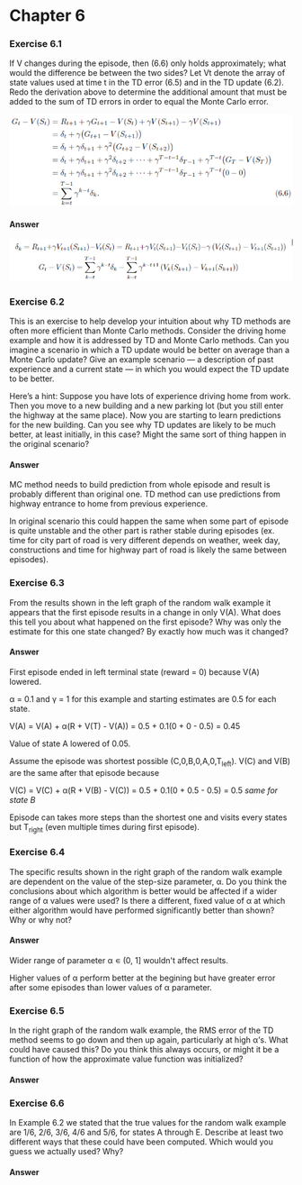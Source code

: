 # Chapter 6

### Exercise 6.1

If V changes during the episode, then (6.6) only holds approximately; what would the difference be between the two sides? 
Let Vt denote the array of state values used at time t in the TD error (6.5) and in the TD update (6.2). 
Redo the derivation above to determine the additional amount that must be added to the sum of TD errors in order to equal the Monte Carlo error.

![equation 6.6](assets/answer-006_01_01.png)

#### Answer

![answer 6.1](assets/answer-006_01_02.png)

### Exercise 6.2

This is an exercise to help develop your intuition about why TD methods
are often more efficient than Monte Carlo methods. Consider the driving home example
and how it is addressed by TD and Monte Carlo methods. Can you imagine a scenario
in which a TD update would be better on average than a Monte Carlo update? Give
an example scenario — a description of past experience and a current state — in which
you would expect the TD update to be better. 

Here’s a hint: Suppose you have lots of experience driving home from work. Then you move to a new building and a new parking
lot (but you still enter the highway at the same place). Now you are starting to learn
predictions for the new building. Can you see why TD updates are likely to be much
better, at least initially, in this case? Might the same sort of thing happen in the original
scenario?

#### Answer

MC method needs to build prediction from whole episode and result is probably different than original one. TD method can use predictions from highway entrance to home from previous experience.

In original scenario this could happen the same when some part of episode is quite unstable and the other part is rather stable during episodes (ex. time for city part of road is very different depends on weather, week day, constructions and time for highway part of road is likely the same between episodes). 

### Exercise 6.3

From the results shown in the left graph of the random walk example it
appears that the first episode results in a change in only V(A). What does this tell you
about what happened on the first episode? Why was only the estimate for this one state
changed? By exactly how much was it changed?

#### Answer

First episode ended in left terminal state (reward = 0) because V(A) lowered.

α = 0.1 and γ = 1 for this example and starting estimates are 0.5 for each state.

V(A) = V(A) + α(R + V(T) - V(A)) = 0.5 + 0.1(0 + 0 - 0.5) = 0.45

Value of state A lowered of 0.05.

Assume the episode was shortest possible (C,0,B,0,A,0,T<sub>left</sub>).
V(C) and V(B) are the same after that episode because

V(C) = V(C) + α(R + V(B) - V(C)) = 0.5 + 0.1(0 + 0.5 - 0.5) = 0.5
_same for state B_

Episode can takes more steps than the shortest one and visits every states but T<sub>right</sub> (even multiple times during first episode).

### Exercise 6.4

The specific results shown in the right graph of the random walk example
are dependent on the value of the step-size parameter, α. Do you think the conclusions
about which algorithm is better would be affected if a wider range of α values were used?
Is there a different, fixed value of α at which either algorithm would have performed
significantly better than shown? Why or why not?

#### Answer 

Wider range of parameter α ∊ (0, 1] wouldn't affect results.

Higher values of α perform better at the begining but have greater error after some episodes than lower values of α parameter.

### Exercise 6.5

In the right graph of the random walk example, the RMS error of the
TD method seems to go down and then up again, particularly at high α’s. What could
have caused this? Do you think this always occurs, or might it be a function of how the
approximate value function was initialized?

#### Answer

### Exercise 6.6

In Example 6.2 we stated that the true values for the random walk example
are 1/6, 2/6, 3/6, 4/6 and 5/6, for states A through E. Describe at least two different ways that
these could have been computed. Which would you guess we actually used? Why?

#### Answer

